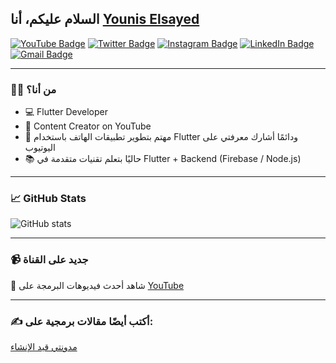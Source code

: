 ## السلام عليكم، أنا [Younis Elsayed](https://github.com/youniselsayed)

[![YouTube Badge](https://img.shields.io/badge/-@YounisElSayed-c4302b?style=flat-square&labelColor=c4302b&logo=youtube&logoColor=white&link=https://www.youtube.com/@YounisElSayed)](https://www.youtube.com/@YounisElSayed)
[![Twitter Badge](https://img.shields.io/badge/-@younis_elsayed-1ca0f1?style=flat-square&labelColor=1ca0f1&logo=twitter&logoColor=white&link=https://twitter.com/younis_elsayed)](https://twitter.com/younis_elsayed)
[![Instagram Badge](https://img.shields.io/badge/-@younis.elsayed-F44747?style=flat-square&labelColor=F44747&logo=instagram&logoColor=white&link=https://instagram.com/younis.elsayed)](https://instagram.com/https:younis_elsayed)
[![LinkedIn Badge](https://img.shields.io/badge/-Younis%20Elsayed-blue?style=flat-square&logo=Linkedin&logoColor=white&link=https://www.linkedin.com/in/younis-elsayyed)](https://www.linkedin.com/in/younis-elsayed)
[![Gmail Badge](https://img.shields.io/badge/-younis.elsayed@gmail.com-c14438?style=flat-square&logo=Gmail&logoColor=white&link=mailto:younis.elsayed@gmail.com)](mailto:younis.elsayed@gmail.com)

---

### 👨‍💻 من أنا؟
- 💻 Flutter Developer
- 🎥 Content Creator on YouTube
- 🎯 مهتم بتطوير تطبيقات الهاتف باستخدام Flutter ودائمًا أشارك معرفتي على اليوتيوب
- 📚 حاليًا بتعلم تقنيات متقدمة في Flutter + Backend (Firebase / Node.js)

---

### 📈 GitHub Stats
![GitHub stats](https://github-readme-stats.vercel.app/api?username=youniselsayed&show_icons=true&theme=radical)

---

### 📹 جديد على القناة
🎥 شاهد أحدث فيديوهات البرمجة على [YouTube](https://www.youtube.com/@YounisElSayed)

---

### ✍️ أكتب أيضًا مقالات برمجية على:
[مدونتي قيد الإنشاء](https://youniselsayed.dev)

